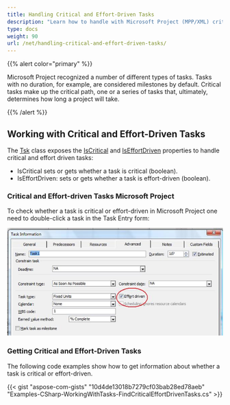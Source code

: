 ```yaml
---
title: Handling Critical and Effort-Driven Tasks
description: "Learn how to handle with Microsoft Project (MPP/XML) critical and effort-driven tasks using Aspose.Tasks for .NET."
type: docs
weight: 90
url: /net/handling-critical-and-effort-driven-tasks/
---
```


{{% alert color="primary" %}}

Microsoft Project recognized a number of different types of tasks. Tasks with no duration, for example, are considered milestones by default. Critical tasks make up the critical path, one or a series of tasks that, ultimately, determines how long a project will take.

{{% /alert %}}

## **Working with Critical and Effort-Driven Tasks**
The [Tsk](https://apireference.aspose.com/tasks/net/aspose.tasks/tsk) class exposes the [IsCritical](https://apireference.aspose.com/tasks/net/aspose.tasks/tsk/fields/iscritical) and [IsEffortDriven](https://apireference.aspose.com/tasks/net/aspose.tasks/tsk/fields/iseffortdriven) properties to handle critical and effort driven tasks:

- IsCritical sets or gets whether a task is critical (boolean).
- IsEffortDriven: sets or gets whether a task is effort-driven (boolean).

### **Critical and Effort-driven Tasks Microsoft Project**
To check whether a task is critical or effort-driven in Microsoft Project one need to double-click a task in the Task Entry form:

![is the task critical or effort-driven](handling-critical-and-effort-driven-tasks_1.png)

### **Getting Critical and Effort-Driven Tasks**
The following code examples show how to get information about whether a task is critical or effort-driven.

{{< gist "aspose-com-gists" "10d4de13018b7279cf03bab28ed78aeb" "Examples-CSharp-WorkingWithTasks-FindCriticalEffortDrivenTasks.cs" >}}
